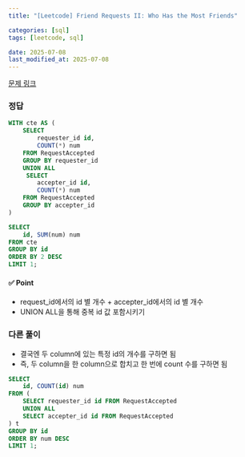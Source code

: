 ```yaml
---
title: "[Leetcode] Friend Requests II: Who Has the Most Friends"

categories: [sql]
tags: [leetcode, sql]

date: 2025-07-08
last_modified_at: 2025-07-08
---
```

[문제 링크](https://leetcode.com/problems/friend-requests-ii-who-has-the-most-friends/?envType=study-plan-v2&envId=top-sql-50)

### 정답
```sql
WITH cte AS (
    SELECT 
        requester_id id,
        COUNT(*) num
    FROM RequestAccepted
    GROUP BY requester_id
    UNION ALL
     SELECT 
        accepter_id id,
        COUNT(*) num
    FROM RequestAccepted
    GROUP BY accepter_id
)

SELECT 
    id, SUM(num) num
FROM cte
GROUP BY id
ORDER BY 2 DESC
LIMIT 1;
```

#### ✅ Point
- request_id에서의 id 별 개수 + accepter_id에서의 id 별 개수
- UNION ALL을 통해 중복 id 값 포함시키기

### 다른 풀이
- 결국엔 두 column에 있는 특정 id의 개수를 구하면 됨
- 즉, 두 column을 한 column으로 합치고 한 번에 count 수를 구하면 됨
```sql
SELECT
    id, COUNT(id) num
FROM (
    SELECT requester_id id FROM RequestAccepted
    UNION ALL
    SELECT accepter_id id FROM RequestAccepted
) t
GROUP BY id
ORDER BY num DESC
LIMIT 1;
```